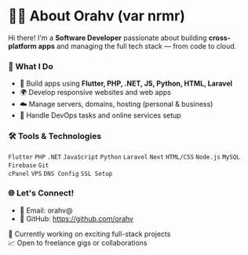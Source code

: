 # 👨‍💻 About Orahv (var nrmr)

Hi there! I'm a **Software Developer** passionate about building **cross-platform apps** and managing the full tech stack — from code to cloud.

### 💼 What I Do
- 🚀 Build apps using **Flutter, PHP, .NET, JS, Python, HTML, Laravel**
- 🌍 Develop responsive websites and web apps
- ☁️ Manage servers, domains, hosting (personal & business)
- 🔧 Handle DevOps tasks and online services setup

### 🛠️ Tools & Technologies
`Flutter` `PHP` `.NET` `JavaScript` `Python` `Laravel`  `Next` 
`HTML/CSS` `Node.js` `MySQL` `Firebase` `Git`  
`cPanel` `VPS` `DNS Config` `SSL Setup`

### 🌐 Let's Connect!
 
- 📧 Email: orahv@
- 🐙 GitHub: https://github.com/orahv  
 
🔧 Currently working on exciting full-stack projects  
📈 Open to freelance gigs or collaborations  
